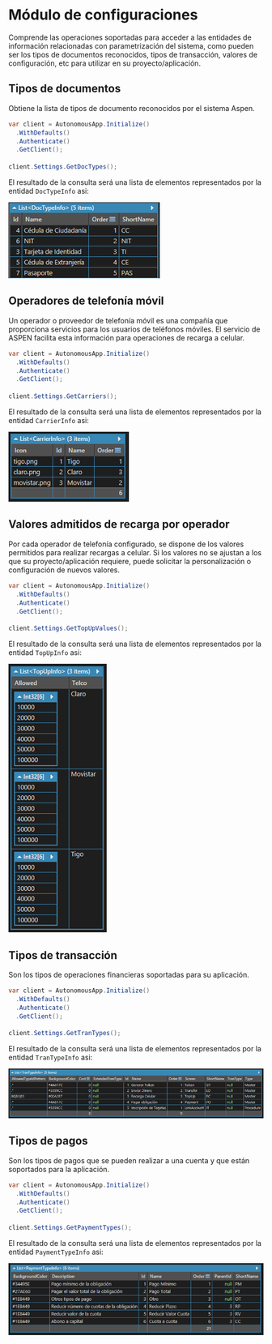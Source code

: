 # Módulo de configuraciones

Comprende las operaciones soportadas para acceder a las entidades de información relacionadas con parametrización del sistema, como pueden ser los tipos de documentos reconocidos, tipos de transacción, valores de configuración, etc para utilizar en su proyecto/aplicación.

## Tipos de documentos

Obtiene la lista de tipos de documento reconocidos por el sistema Aspen.

```c#
var client = AutonomousApp.Initialize()
  .WithDefaults()
  .Authenticate()
  .GetClient();

client.Settings.GetDocTypes();
```

El resultado de la consulta será una lista de elementos representados por la entidad `DocTypeInfo` asi:

![DocTypeInfo](https://github.com/RD-Processa/Everco.Services.Aspen.Client.Docs/blob/master/images/SettingsDocTypesExample.png?raw=true)


## Operadores de telefonía móvil

Un operador o proveedor de telefonía móvil es una compañía que proporciona servicios para los usuarios de teléfonos móviles. El servicio de ASPEN facilita esta información para operaciones de recarga a celular.

```c#
var client = AutonomousApp.Initialize()
  .WithDefaults()
  .Authenticate()
  .GetClient();

client.Settings.GetCarriers();
```

El resultado de la consulta será una lista de elementos representados por la entidad `CarrierInfo` asi:

![CarrierInfo](https://github.com/RD-Processa/Everco.Services.Aspen.Client.Docs/blob/master/images/SettingsCarriersExample.png)

## Valores admitidos de recarga por operador

Por cada operador de telefonía configurado, se dispone de los valores permitidos para realizar recargas a celular. Si los valores no se ajustan a los que su proyecto/aplicación requiere, puede solicitar la personalización o configuración de nuevos valores. 

```c#
var client = AutonomousApp.Initialize()
  .WithDefaults()
  .Authenticate()
  .GetClient();

client.Settings.GetTopUpValues();
```

El resultado de la consulta será una lista de elementos representados por la entidad `TopUpInfo` asi:

![TopUpInfo](https://github.com/RD-Processa/Everco.Services.Aspen.Client.Docs/blob/master/images/SettingsTopUpValuesExample.png)

## Tipos de transacción

Son los tipos de operaciones financieras soportadas para su aplicación.

```c#
var client = AutonomousApp.Initialize()
  .WithDefaults()
  .Authenticate()
  .GetClient();

client.Settings.GetTranTypes();
```

El resultado de la consulta será una lista de elementos representados por la entidad `TranTypeInfo` asi:

![TranTypeInfo](https://github.com/RD-Processa/Everco.Services.Aspen.Client.Docs/blob/master/images/SettingsTranTypesExample.png)

## Tipos de pagos

Son los tipos de pagos que se pueden realizar a una cuenta y que están soportados para la aplicación.

```c#
var client = AutonomousApp.Initialize()
  .WithDefaults()
  .Authenticate()
  .GetClient();
  
client.Settings.GetPaymentTypes();
```

El resultado de la consulta será una lista de elementos representados por la entidad `PaymentTypeInfo` asi:

![PaymentTypeInfo](https://github.com/RD-Processa/Everco.Services.Aspen.Client.Docs/blob/master/images/SettingsPaymentTypesExample.png)
